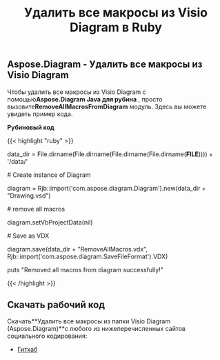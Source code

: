 ﻿---
title: Удалить все макросы из Visio Diagram в Ruby
type: docs
weight: 50
url: /ru/java/remove-all-macros-from-the-visio-diagram-in-ruby/
---
## **Aspose.Diagram - Удалить все макросы из Visio Diagram**
 Чтобы удалить все макросы из Visio Diagram с помощью**Aspose.Diagram Java для рубина** , просто вызовите**RemoveAllMacrosFromDiagram** модуль. Здесь вы можете увидеть пример кода.

**Рубиновый код**

{{< highlight "ruby" >}}

 data_dir = File.dirname(File.dirname(File.dirname(File.dirname(__FILE__)))) + '/data/'

\# Create instance of Diagram

diagram = Rjb::import('com.aspose.diagram.Diagram').new(data_dir + "Drawing.vsd")

\# remove all macros

diagram.setVbProjectData(nil)

\# Save as VDX

diagram.save(data_dir + "RemoveAllMacros.vdx", Rjb::import('com.aspose.diagram.SaveFileFormat').VDX)

puts "Removed all macros from diagram successfully!"

{{< /highlight >}}
## **Скачать рабочий код**
 Скачать**Удалить все макросы из папки Visio Diagram (Aspose.Diagram)**с любого из нижеперечисленных сайтов социального кодирования:

- [Гитхаб](https://github.com/asposediagram/Aspose.Diagram-for-Java/blob/master/Plugins/Aspose_Diagram_Java_for_Ruby/lib/asposediagramjava/Diagrams/removeallmacrosfromdiagram.rb)
